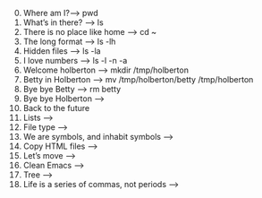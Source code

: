 0. Where am I?--> pwd 
1. What’s in there? --> ls
2. There is no place like home --> cd  ~
3. The long format --> ls -lh
4. Hidden files --> ls -la
5. I love numbers --> ls -l -n -a
6. Welcome holberton --> mkdir /tmp/holberton
7. Betty in Holberton --> mv /tmp/holberton/betty /tmp/holberton
8. Bye bye Betty --> rm betty
9. Bye bye Holberton -->
10. Back to the future
11. Lists -->
12. File type -->
13. We are symbols, and inhabit symbols -->
14. Copy HTML files -->
15. Let’s move -->
16. Clean Emacs -->
17. Tree -->
18. Life is a series of commas, not periods -->
